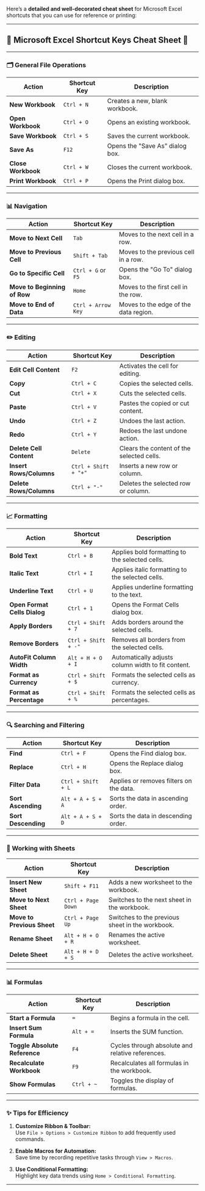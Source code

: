 Here’s a **detailed and well-decorated cheat sheet** for Microsoft Excel shortcuts that you can use for reference or printing:

---

## **🌟 Microsoft Excel Shortcut Keys Cheat Sheet 🌟**

---

### **🗂️ General File Operations**
| **Action**                  | **Shortcut Key**        | **Description**                                  |
|-----------------------------|-------------------------|--------------------------------------------------|
| **New Workbook**            | `Ctrl + N`             | Creates a new, blank workbook.                  |
| **Open Workbook**           | `Ctrl + O`             | Opens an existing workbook.                     |
| **Save Workbook**           | `Ctrl + S`             | Saves the current workbook.                     |
| **Save As**                 | `F12`                  | Opens the "Save As" dialog box.                 |
| **Close Workbook**          | `Ctrl + W`             | Closes the current workbook.                    |
| **Print Workbook**          | `Ctrl + P`             | Opens the Print dialog box.                     |

---

### **📊 Navigation**
| **Action**                  | **Shortcut Key**        | **Description**                                  |
|-----------------------------|-------------------------|--------------------------------------------------|
| **Move to Next Cell**       | `Tab`                  | Moves to the next cell in a row.                |
| **Move to Previous Cell**   | `Shift + Tab`          | Moves to the previous cell in a row.            |
| **Go to Specific Cell**     | `Ctrl + G` or `F5`     | Opens the "Go To" dialog box.                   |
| **Move to Beginning of Row**| `Home`                 | Moves to the first cell in the row.             |
| **Move to End of Data**     | `Ctrl + Arrow Key`     | Moves to the edge of the data region.           |

---

### **✏️ Editing**
| **Action**                  | **Shortcut Key**        | **Description**                                  |
|-----------------------------|-------------------------|--------------------------------------------------|
| **Edit Cell Content**       | `F2`                   | Activates the cell for editing.                 |
| **Copy**                    | `Ctrl + C`             | Copies the selected cells.                      |
| **Cut**                     | `Ctrl + X`             | Cuts the selected cells.                        |
| **Paste**                   | `Ctrl + V`             | Pastes the copied or cut content.               |
| **Undo**                    | `Ctrl + Z`             | Undoes the last action.                         |
| **Redo**                    | `Ctrl + Y`             | Redoes the last undone action.                  |
| **Delete Cell Content**     | `Delete`               | Clears the content of the selected cells.       |
| **Insert Rows/Columns**     | `Ctrl + Shift + "+"`   | Inserts a new row or column.                    |
| **Delete Rows/Columns**     | `Ctrl + "-"`           | Deletes the selected row or column.             |

---

### **📈 Formatting**
| **Action**                  | **Shortcut Key**        | **Description**                                  |
|-----------------------------|-------------------------|--------------------------------------------------|
| **Bold Text**               | `Ctrl + B`             | Applies bold formatting to the selected cells.  |
| **Italic Text**             | `Ctrl + I`             | Applies italic formatting to the selected cells.|
| **Underline Text**          | `Ctrl + U`             | Applies underline formatting to the text.       |
| **Open Format Cells Dialog**| `Ctrl + 1`             | Opens the Format Cells dialog box.              |
| **Apply Borders**           | `Ctrl + Shift + 7`     | Adds borders around the selected cells.         |
| **Remove Borders**          | `Ctrl + Shift + -"`    | Removes all borders from the selected cells.    |
| **AutoFit Column Width**    | `Alt + H + O + I`      | Automatically adjusts column width to fit content.|
| **Format as Currency**      | `Ctrl + Shift + $`     | Formats the selected cells as currency.         |
| **Format as Percentage**    | `Ctrl + Shift + %`     | Formats the selected cells as percentages.      |

---

### **🔍 Searching and Filtering**
| **Action**                  | **Shortcut Key**        | **Description**                                  |
|-----------------------------|-------------------------|--------------------------------------------------|
| **Find**                    | `Ctrl + F`             | Opens the Find dialog box.                      |
| **Replace**                 | `Ctrl + H`             | Opens the Replace dialog box.                   |
| **Filter Data**             | `Ctrl + Shift + L`     | Applies or removes filters on the data.         |
| **Sort Ascending**          | `Alt + A + S + A`      | Sorts the data in ascending order.              |
| **Sort Descending**         | `Alt + A + S + D`      | Sorts the data in descending order.             |

---

### **📑 Working with Sheets**
| **Action**                  | **Shortcut Key**        | **Description**                                  |
|-----------------------------|-------------------------|--------------------------------------------------|
| **Insert New Sheet**        | `Shift + F11`          | Adds a new worksheet to the workbook.           |
| **Move to Next Sheet**      | `Ctrl + Page Down`      | Switches to the next sheet in the workbook.     |
| **Move to Previous Sheet**  | `Ctrl + Page Up`        | Switches to the previous sheet in the workbook. |
| **Rename Sheet**            | `Alt + H + O + R`      | Renames the active worksheet.                   |
| **Delete Sheet**            | `Alt + H + D + S`      | Deletes the active worksheet.                   |

---

### **📊 Formulas**
| **Action**                  | **Shortcut Key**        | **Description**                                  |
|-----------------------------|-------------------------|--------------------------------------------------|
| **Start a Formula**         | `=`                    | Begins a formula in the cell.                   |
| **Insert Sum Formula**      | `Alt + =`              | Inserts the SUM function.                       |
| **Toggle Absolute Reference**| `F4`                  | Cycles through absolute and relative references.|
| **Recalculate Workbook**    | `F9`                   | Recalculates all formulas in the workbook.      |
| **Show Formulas**           | `Ctrl + ~`             | Toggles the display of formulas.                |

---

### **✨ Tips for Efficiency**
1. **Customize Ribbon & Toolbar:**  
   Use `File > Options > Customize Ribbon` to add frequently used commands.  

2. **Enable Macros for Automation:**  
   Save time by recording repetitive tasks through `View > Macros`.  

3. **Use Conditional Formatting:**  
   Highlight key data trends using `Home > Conditional Formatting`.  

---
